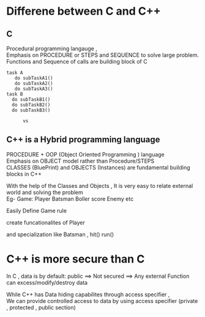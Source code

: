 # Differene between C and C++

## C
Procedural programming langauge ,                                                                                                  
Emphasis on PROCEDURE or STEPS and SEQUENCE to solve large problem.                                                           
Functions and Sequence of calls are  building block of C

```
task A
   do subTaskA1()
   do subTaskA2()
   do subTaskA3()
task B
  do subTaskB1()
  do subTaskB2()
  do subTaskB3()
```
          vs


## C++ is a Hybrid programming language 
PROCEDURE + OOP (Object Oriented Programming ) language                                                         
Emphasis on OBJECT model rather than Procedure/STEPS                                                                  
CLASSES (BluePrint) and OBJECTS (Instances) are fundamental building blocks in C++                                            
                                                                                                                              
With the help of the Classes and Objects , It is very easy to relate external world and solving the problem                                          
Eg- Game: Player Batsman Boller score Enemy etc

Easily Define Game rule

create funcationalites of Player 

and specialization like  Batsman , hit() run() 


# C++ is more secure than C 
  In C , data is by default: public ==> Not secured ==> Any external Function can excess/modify/destroy data                           
  
  While  C++ has Data hiding capabilites through access specifier ,                                       
  We can provide controlled access to data by using access specifier 
  (private , protected , public section)
  
  
  
